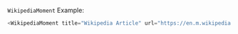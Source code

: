 `WikipediaMoment` Example:

```js
<WikipediaMoment title="Wikipedia Article" url="https://en.m.wikipedia.org/wiki/Recursive_acronym" subtitle="Render a Wikipedia Article within the Moment" color={{background:'#f5d9c6', text:'#78563e'}} />
```
